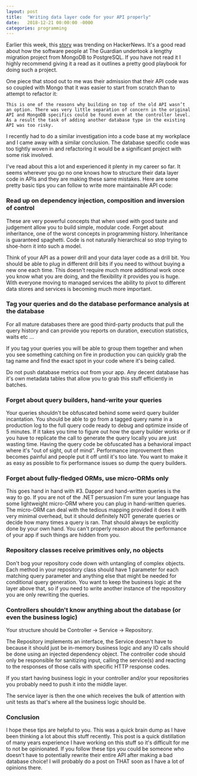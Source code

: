 ```yaml
---
layout: post
title:  "Writing data layer code for your API properly"
date:   2018-12-21 00:00:00 -0000
categories: programming
---
```


Earlier this week, this [story](https://www.theguardian.com/info/2018/nov/30/bye-bye-mongo-hello-postgres) was trending on HackerNews. It's a good read about how the software people at The Guardian undertook a lengthy migration project from MongoDB to PostgreSQL. If you have not read it I highly recommend giving it a read as it outlines a pretty good playbook for doing such a project.

One piece that stood out to me was their admission that their API code was so coupled with Mongo that it was easier to start from scratch than to attempt to refactor it:

`
This is one of the reasons why building on top of the old API wasn’t an option. There was very little separation of concern in the original API and MongoDB specifics could be found even at the controller level. As a result the task of adding another database type in the existing API was too risky.
`

I recently had to do a similar investigation into a code base at my workplace and I came away with a similar conclusion. The database specific code was too tightly woven in and refactoring it would be a significant project with some risk involved.

I've read about this a lot and experienced it plenty in my career so far. It seems wherever you go no one knows how to structure their data layer code in APIs and they are making these same mistakes. Here are some pretty basic tips you can follow to write more maintainable API code:

### Read up on dependency injection, composition and inversion of control

These are very powerful concepts that when used with good taste and judgement allow you to build simple, modular code. Forget about inheritance, one of the worst concepts in programming history. Inheritance is guaranteed spaghetti. Code is not naturally hierarchical so stop trying to shoe-horn it into such a model.

Think of your API as a power drill and your data layer code as a drill bit. You should be able to plug in different drill bits if you need to without buying a new one each time. This doesn't require much more additional work once you know what you are doing, and the flexibility it provides you is huge. With everyone moving to managed services the ability to pivot to different data stores and services is becoming much more important.

### Tag your queries and do the database performance analysis at the database

For all mature databases there are good third-party products that pull the query history and can provide you reports on duration, execution statistics, waits etc ...

If you tag your queries you will be able to group them together and when you see something catching on fire in production you can quickly grab the tag name and find the exact spot in your code where it's being called.

Do not push database metrics out from your app. Any decent database has it's own metadata tables that allow you to grab this stuff efficiently in batches.

### Forget about query builders, hand-write your queries

Your queries shouldn't be obfuscated behind some weird query builder incantation. You should be able to go from a tagged query name in a production log to the full query code ready to debug and optimize inside of 5 minutes. If it takes you time to figure out how the query builder works or if you have to replicate the call to generate the query locally you are just wasting time. Having the query code be obfuscated has a behavioral impact where it's "out of sight, out of mind". Performance improvement then becomes painful and people put it off until it's too late. You want to make it as easy as possible to fix performance issues so dump the query builders.

### Forget about fully-fledged ORMs, use micro-ORMs only

This goes hand in hand with #3. Dapper and hand-written queries is the way to go. If you are not of the .NET persuasion I'm sure your language has some lightweight micro-ORM where you can plug in hand-written queries. The micro-ORM can deal with the tedious mapping provided it does it with very minimal overhead, but it should definitely NOT generate queries or decide how many times a query is ran. That should always be explicitly done by your own hand. You can't properly reason about the performance of your app if such things are hidden from you.

### Repository classes receive primitives only, no objects

Don't bog your repository code down with untangling of complex objects. Each method in your repository class should have 1 parameter for each matching query parameter and anything else that might be needed for conditional query generation. You want to keep the business logic at the layer above that, so if you need to write another instance of the repository you are only rewriting the queries.

### Controllers shouldn't know anything about the database (or even the business logic)

Your structure should be Controller -> Service -> Repository.

The Repository implements an interface, the Service doesn't have to because it should just be in-memory business logic and any IO calls should be done using an injected dependency object. The controller code should only be responsible for sanitizing input, calling the service(s) and reacting to the responses of those calls with specific HTTP response codes.

If you start having business logic in your controller and/or your repositories you probably need to push it into the middle layer.

The service layer is then the one which receives the bulk of attention with unit tests as that's where all the business logic should be.

### Conclusion

I hope these tips are helpful to you. This was a quick brain dump as I have been thinking a lot about this stuff recently. This post is a quick distillation of many years experience I have working on this stuff so it's difficult for me to not be opinionated. If you follow these tips you could be someone who doesn't have to potentially rewrite their entire API after making a bad database choice! I will probably do a post on THAT soon as I have a lot of opinions there.
